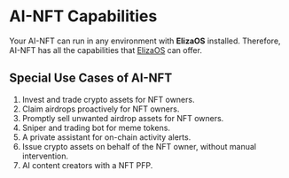 # AI-NFT Capabilities

Your AI-NFT can run in any environment with **ElizaOS** installed. Therefore,  AI-NFT has all the capabilities that [ElizaOS](https://elizaos.github.io/eliza/docs/intro/) can offer.&#x20;

## Special Use Cases of AI-NFT

1. Invest and trade crypto assets for NFT owners.
2. Claim airdrops proactively for NFT owners.
3. Promptly sell unwanted airdrop assets for NFT owners.
4. Sniper and trading bot for meme tokens.
5. A private assistant for on-chain activity alerts.
6. Issue crypto assets on behalf of the NFT owner, without manual intervention.
7. AI content creators with a NFT PFP.
